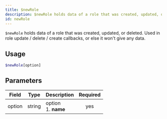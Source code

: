 ```yaml
---
title: $newRole 
description: $newRole holds data of a role that was created, updated, or deleted. Used in role update / delete / create callbacks, or else it won't give any data.
id: newRole
---
```


`$newRole` holds data of a role that was created, updated, or deleted. Used in role update / delete / create callbacks, or else it won't give any data.

## Usage

```php
$newRole[option]
```

## Parameters 


| Field     | Type    | Description                                        | Required |
|-----------|---------|----------------------------------------------------| :------: |
| option    | string  | option <br> 1. **name**                            | yes      |
